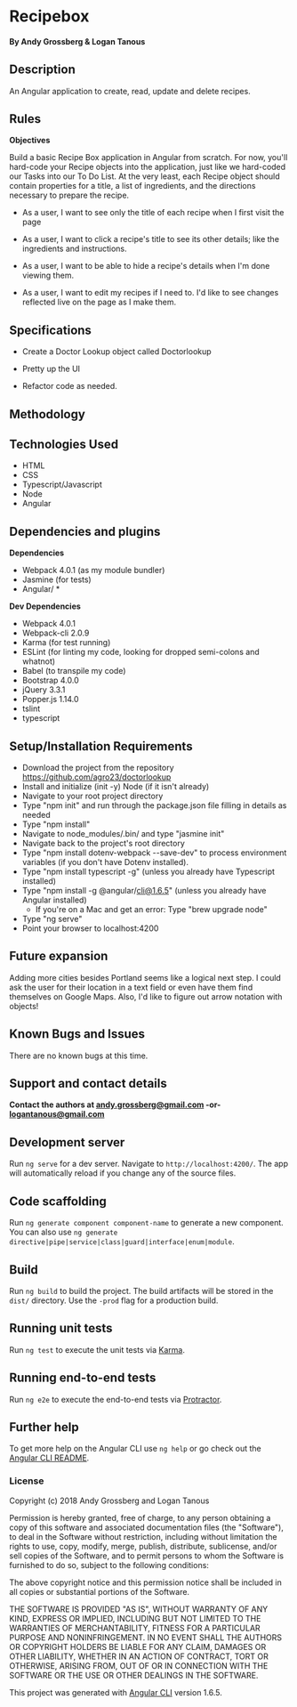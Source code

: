 # Recipebox

#### By Andy Grossberg & Logan Tanous

## Description
An Angular application to create, read, update and delete recipes.

## Rules

**Objectives**

Build a basic Recipe Box application in Angular from scratch. For now, you'll hard-code your Recipe objects into the application, just like we hard-coded our Tasks into our To Do List. At the very least, each Recipe object should contain properties for a title, a list of ingredients, and the directions necessary to prepare the recipe.

* As a user, I want to see only the title of each recipe when I first visit the page

* As a user, I want to click a recipe's title to see its other details; like the ingredients and instructions.

* As a user, I want to be able to hide a recipe's details when I'm done viewing them.

* As a user, I want to edit my recipes if I need to. I'd like to see changes reflected live on the page as I make them.

## Specifications

* Create a Doctor Lookup object called Doctorlookup


* Pretty up the UI

* Refactor code as needed.

## Methodology

## Technologies Used

* HTML
* CSS
* Typescript/Javascript
* Node
* Angular

## Dependencies and plugins

**Dependencies**
* Webpack 4.0.1 (as my module bundler)
* Jasmine (for tests)
* Angular/ *

**Dev Dependencies**
* Webpack 4.0.1
* Webpack-cli 2.0.9
* Karma (for test running)
* ESLint (for linting my code, looking for dropped semi-colons and whatnot)
* Babel (to transpile my code)
* Bootstrap 4.0.0
* jQuery 3.3.1
* Popper.js 1.14.0
* tslint
* typescript

## Setup/Installation Requirements
* Download the project from the repository https://github.com/agro23/doctorlookup
* Install and initialize (init -y) Node (if it isn't already)
* Navigate to your root project directory
* Type "npm init" and run through the package.json file filling in details as needed
* Type "npm install"
* Navigate to node_modules/.bin/ and type "jasmine init"
* Navigate back to the project's root directory
* Type "npm install dotenv-webpack --save-dev" to process environment variables (if you don't have Dotenv installed).
* Type "npm install typescript -g" (unless you already have Typescript installed)
* Type "npm install -g @angular/cli@1.6.5" (unless you already have Angular installed)
  - If you're on a Mac and get an error: Type "brew upgrade node"
* Type "ng serve"
* Point your browser to localhost:4200

## Future expansion
Adding more cities besides Portland seems like a logical next step. I could ask the user for their location in a text field or even have them find themselves on Google Maps. Also, I'd like to figure out arrow notation with objects!

## Known Bugs and Issues

There are no known bugs at this time.

## Support and contact details

**Contact the authors at andy.grossberg@gmail.com -or- logantanous@gmail.com**

## Development server

Run `ng serve` for a dev server. Navigate to `http://localhost:4200/`. The app will automatically reload if you change any of the source files.

## Code scaffolding

Run `ng generate component component-name` to generate a new component. You can also use `ng generate directive|pipe|service|class|guard|interface|enum|module`.

## Build

Run `ng build` to build the project. The build artifacts will be stored in the `dist/` directory. Use the `-prod` flag for a production build.

## Running unit tests

Run `ng test` to execute the unit tests via [Karma](https://karma-runner.github.io).

## Running end-to-end tests

Run `ng e2e` to execute the end-to-end tests via [Protractor](http://www.protractortest.org/).

## Further help

To get more help on the Angular CLI use `ng help` or go check out the [Angular CLI README](https://github.com/angular/angular-cli/blob/master/README.md).

### License

Copyright (c) 2018 Andy Grossberg and Logan Tanous

Permission is hereby granted, free of charge, to any person obtaining a copy of this software and associated documentation files (the "Software"), to deal in the Software without restriction, including without limitation the rights to use, copy, modify, merge, publish, distribute, sublicense, and/or sell copies of the Software, and to permit persons to whom the Software is furnished to do so, subject to the following conditions:

The above copyright notice and this permission notice shall be included in all copies or substantial portions of the Software.

THE SOFTWARE IS PROVIDED "AS IS", WITHOUT WARRANTY OF ANY KIND, EXPRESS OR IMPLIED, INCLUDING BUT NOT LIMITED TO THE WARRANTIES OF MERCHANTABILITY, FITNESS FOR A PARTICULAR PURPOSE AND NONINFRINGEMENT. IN NO EVENT SHALL THE AUTHORS OR COPYRIGHT HOLDERS BE LIABLE FOR ANY CLAIM, DAMAGES OR OTHER LIABILITY, WHETHER IN AN ACTION OF CONTRACT, TORT OR OTHERWISE, ARISING FROM, OUT OF OR IN CONNECTION WITH THE SOFTWARE OR THE USE OR OTHER DEALINGS IN THE SOFTWARE.

This project was generated with [Angular CLI](https://github.com/angular/angular-cli) version 1.6.5.
